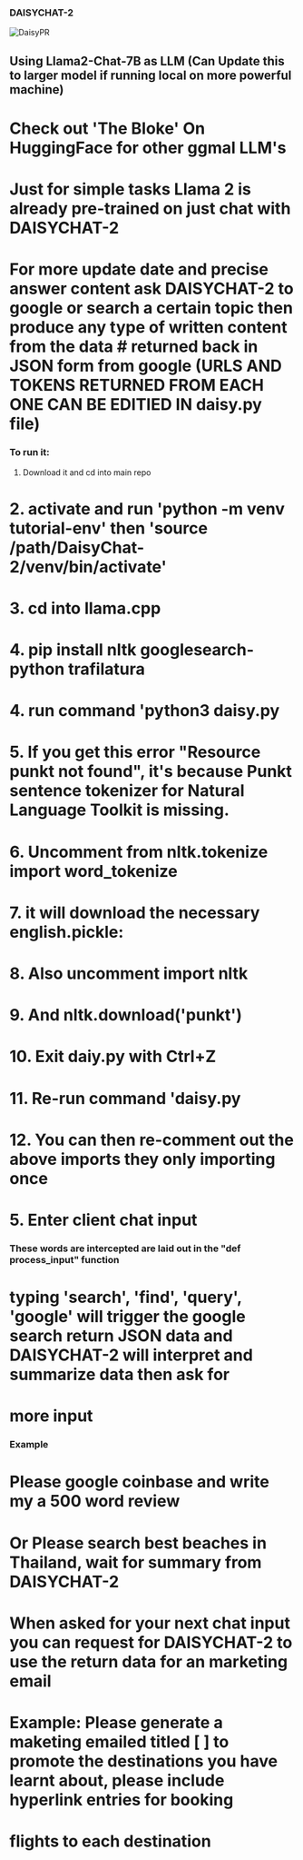 ### DAISYCHAT-2


![DaisyPR](https://github.com/rickscode/DAISYCHAT-2/assets/71875733/e2db7f69-15eb-4829-99c5-8fdfbeb47acc)


## Using Llama2-Chat-7B as LLM (Can Update this to larger model if running local on more powerful machine)
# Check out 'The Bloke' On HuggingFace for other ggmal LLM's
# Just for simple tasks Llama 2 is already pre-trained on just chat with DAISYCHAT-2
# For more update date and precise answer content ask DAISYCHAT-2 to google or search a certain topic then produce any type of written content from the data # returned back in JSON form from google (URLS AND TOKENS RETURNED FROM EACH ONE CAN BE EDITIED IN daisy.py file)

### To run it: 
1. Download it and cd into main repo
# 2. activate and run 'python -m venv tutorial-env' then 'source /path/DaisyChat-2/venv/bin/activate' 
# 3. cd into llama.cpp
# 4. pip install nltk googlesearch-python trafilatura
# 4. run command 'python3 daisy.py
# 5. If you get this error "Resource punkt not found", it's because Punkt sentence tokenizer for Natural Language Toolkit is missing. 
# 6. Uncomment from nltk.tokenize import word_tokenize
# 7. it will download the necessary english.pickle:
# 8. Also uncomment import nltk
# 9. And nltk.download('punkt')
# 10. Exit daiy.py with Ctrl+Z
# 11. Re-run command 'daisy.py
# 12. You can then re-comment out the above imports they only importing once
# 5. Enter client chat input 

### These words are intercepted are laid out in the "def process_input" function
# typing 'search', 'find', 'query', 'google' will trigger the google search return JSON data and DAISYCHAT-2 will interpret and summarize data then ask for 
# more input

### Example 
# Please google coinbase and write my a 500 word review 

# Or Please search best beaches in Thailand, wait for summary from DAISYCHAT-2
# When asked for your next chat input you can request for DAISYCHAT-2 to use the return data for an marketing email
# Example: Please generate a maketing emailed titled [ ] to promote the destinations you have learnt about, please include hyperlink entries for booking 
# flights to each destination




